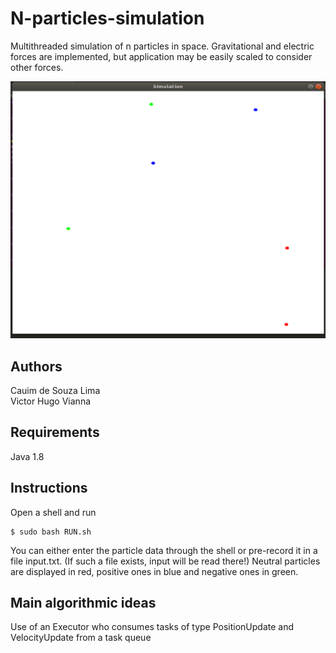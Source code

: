 # N-particles-simulation
Multithreaded simulation of n particles in space. Gravitational and electric forces are implemented, but application may be easily scaled to consider other forces.

![GUI](https://raw.githubusercontent.com/victorvianna/N-particles-simulation/master/screenshots/gui-screenshot.png) 

## Authors

Cauim de Souza Lima  
Victor Hugo Vianna

## Requirements

Java 1.8

## Instructions

Open a shell and run  
```
$ sudo bash RUN.sh
```  
You can either enter the particle data through the shell or pre-record it in a file input.txt. (If such a file exists, input will be read there!) Neutral particles are displayed in red, positive ones in blue and negative ones in green.

## Main algorithmic ideas

Use of an Executor who consumes tasks of type PositionUpdate and VelocityUpdate from a task queue